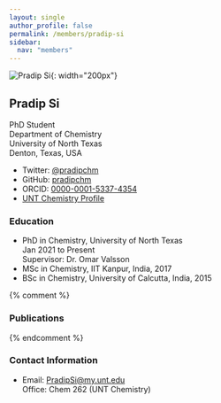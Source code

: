 ```yaml
---
layout: single
author_profile: false
permalink: /members/pradip-si
sidebar:
  nav: "members"
---
```


![Pradip Si]({{site.url}}/assets/images/PradipSi.jpg){: width="200px"}

## Pradip Si
PhD Student  
Department of Chemistry  
University of North Texas  
Denton, Texas, USA  

* Twitter: [@pradipchm](https://twitter.com/pradipchm)  
* GitHub: [pradipchm](https://github.com/pradipchm)  
* ORCID: [0000-0001-5337-4354](http://orcid.org/0000-0001-5337-4354)  
* [UNT Chemistry Profile](https://chemistry.unt.edu/people/pradip-si)  

### Education
* PhD in Chemistry, University of North Texas  
  Jan 2021 to Present  
  Supervisor: Dr. Omar Valsson  
* MSc in Chemistry, IIT Kanpur, India, 2017
* BSc in Chemistry, University of Calcutta, India, 2015

{% comment %}
### Publications
{% endcomment %}

### Contact Information
* Email: [PradipSi@my.unt.edu](mailto:PradipSi@my.unt.edu)  
  Office: Chem 262 (UNT Chemistry)
